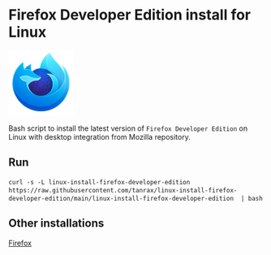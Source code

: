 # Firefox Developer Edition install for Linux

![Firefox Developer Edition](firefox-developer.png)

Bash script to install the latest version of `Firefox Developer Edition` on Linux with desktop integration from Mozilla repository.

## Run

``` shell
curl -s -L linux-install-firefox-developer-edition   https://raw.githubusercontent.com/tanrax/linux-install-firefox-developer-edition/main/linux-install-firefox-developer-edition  | bash
```

## Other installations

[Firefox](https://github.com/tanrax/linux-install-firefox)
